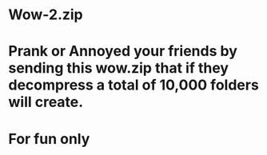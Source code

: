 # Wow-2.zip

# Prank or Annoyed your friends by sending this wow.zip that if they decompress a total of 10,000 folders will create.

# For fun only
